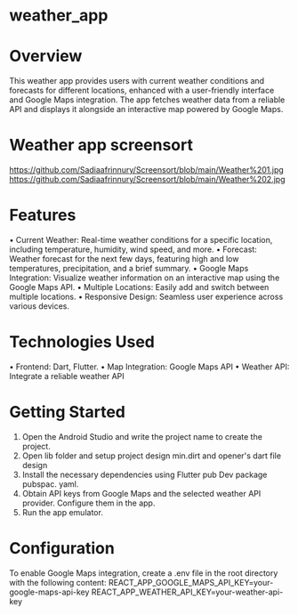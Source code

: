 # weather_app

# Overview
This weather app provides users with current weather conditions and forecasts for different locations, enhanced with a user-friendly interface and Google Maps integration. The app fetches weather data from a reliable API and displays it alongside an interactive map powered by Google Maps.

# Weather app screensort
https://github.com/Sadiaafrinnury/Screensort/blob/main/Weather%201.jpg <br>
https://github.com/Sadiaafrinnury/Screensort/blob/main/Weather%202.jpg

# Features
•	Current Weather: Real-time weather conditions for a specific location, including temperature, humidity, wind speed, 
  and more.
•	Forecast: Weather forecast for the next few days, featuring high and low temperatures, precipitation, and a brief 
  summary.
•	Google Maps Integration: Visualize weather information on an interactive map using the Google Maps API.
•	Multiple Locations: Easily add and switch between multiple locations.
•	Responsive Design: Seamless user experience across various devices.

# Technologies Used
•	Frontend: Dart, Flutter.
•	Map Integration: Google Maps API
•	Weather API: Integrate a reliable weather API 

# Getting Started
1.	Open the Android Studio and write the project name to create the project. 
2.	Open lib folder and setup project design min.dirt and opener's dart file design
3.	Install the necessary dependencies using Flutter pub Dev package pubspac. yaml. 
4.	Obtain API keys from Google Maps and the selected weather API provider. Configure them in the app.
5.	Run the app emulator.

# Configuration
To enable Google Maps integration, create a .env file in the root directory with the following content:
REACT_APP_GOOGLE_MAPS_API_KEY=your-google-maps-api-key
REACT_APP_WEATHER_API_KEY=your-weather-api-key
